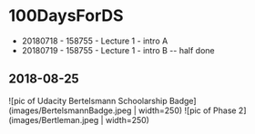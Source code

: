 # 100DaysForDS

*	20180718 - 158755 - Lecture 1 - intro A
*	20180719 - 158755 - Lecture 1 - intro B -- half done

## 2018-08-25

![pic of Udacity Bertelsmann Schoolarship Badge](images/BertelsmannBadge.jpeg  | width=250)
![pic of Phase 2](images/Bertleman.jpeg  | width=250)

